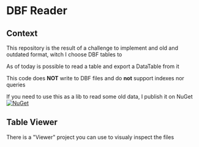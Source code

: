 # DBF Reader

## Context

This repository is the result of a challenge to implement and old and outdated format, witch I choose DBF tables to

As of today is possible to read a table and export a DataTable from it

This code does **NOT** write to DBF files and do **not** support indexes nor queries

If you need to use this as a lib to read some old data, I publish it on NuGet [![NuGet](https://buildstats.info/nuget/Simple.DBF)](https://www.nuget.org/packages/Simple.DBF)

## Table Viewer

There is a "Viewer" project you can use to visualy inspect the files
